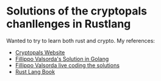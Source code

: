 # Solutions of the cryptopals chanllenges in Rustlang

Wanted to try to learn both rust and crypto.
My references:
* [Cryptopals Website](https://cryptopals.com/)
* [Fillippo Valsorda's Solution in Golang](https://github.com/FiloSottile/mostly-harmless/tree/master/cryptopals)
* [Fillippo Valsorda live coding the solutions](https://www.youtube.com/watch?v=eE_Tz6udUQU)
* [Rust Lang Book](https://doc.rust-lang.org/book/second-edition/)
